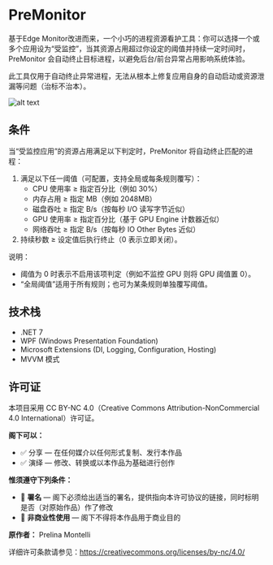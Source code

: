 # PreMonitor

基于Edge Monitor改进而来，一个小巧的进程资源看护工具：你可以选择一个或多个应用设为“受监控”，当其资源占用超过你设定的阈值并持续一定时间时，PreMonitor 会自动终止目标进程，以避免后台/前台异常占用影响系统体验。

此工具仅用于自动终止异常进程，无法从根本上修复应用自身的自动启动或资源泄漏等问题（治标不治本）。

![alt text](image.png)

## 条件

当“受监控应用”的资源占用满足以下判定时，PreMonitor 将自动终止匹配的进程：

1. 满足以下任一阈值（可配置，支持全局或每条规则覆写）：
   - CPU 使用率 ≥ 指定百分比（例如 30%）
   - 内存占用 ≥ 指定 MB（例如 2048MB）
   - 磁盘吞吐 ≥ 指定 B/s（按每秒 I/O 读写字节近似）
   - GPU 使用率 ≥ 指定百分比（基于 GPU Engine 计数器近似）
   - 网络吞吐 ≥ 指定 B/s（按每秒 IO Other Bytes 近似）
2. 持续秒数 ≥ 设定值后执行终止（0 表示立即关闭）。

说明：
- 阈值为 0 时表示不启用该项判定（例如不监控 GPU 则将 GPU 阈值置 0）。
- “全局阈值”适用于所有规则；也可为某条规则单独覆写阈值。

## 技术栈

- .NET 7
- WPF (Windows Presentation Foundation)
- Microsoft Extensions (DI, Logging, Configuration, Hosting)
- MVVM 模式

## 许可证

本项目采用 CC BY-NC 4.0（Creative Commons Attribution-NonCommercial 4.0 International）许可证。

**阁下可以：**
- ✅ 分享 — 在任何媒介以任何形式复制、发行本作品
- ✅ 演绎 — 修改、转换或以本作品为基础进行创作

**惟须遵守下列条件：**
- 📝 **署名** — 阁下必须给出适当的署名，提供指向本许可协议的链接，同时标明是否（对原始作品）作了修改
- 🚫 **非商业性使用** — 阁下不得将本作品用于商业目的

**原作者：** Prelina Montelli

详细许可条款请参见：https://creativecommons.org/licenses/by-nc/4.0/
